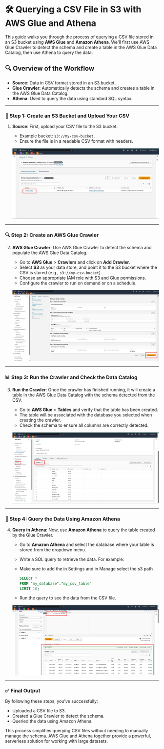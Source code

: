 # 🛠️ Querying a CSV File in S3 with AWS Glue and Athena

This guide walks you through the process of querying a CSV file stored in an S3 bucket using **AWS Glue** and **Amazon Athena**. We'll first use AWS Glue Crawler to detect the schema and create a table in the AWS Glue Data Catalog, then use Athena to query the data.

## 🔍 Overview of the Workflow

- **Source**: Data in CSV format stored in an S3 bucket.
- **Glue Crawler**: Automatically detects the schema and creates a table in the AWS Glue Data Catalog.
- **Athena**: Used to query the data using standard SQL syntax.

---

### 💾 Step 1: Create an S3 Bucket and Upload Your CSV

1. **Source**: First, upload your CSV file to the S3 bucket.
    - Example bucket: `s3://my-csv-bucket`.
    - Ensure the file is in a readable CSV format with headers.
    
    ![S3 Bucket Source](../assets/images/1.jpg)

---

### 🔍 Step 2: Create an AWS Glue Crawler

2. **AWS Glue Crawler**: Use AWS Glue Crawler to detect the schema and populate the AWS Glue Data Catalog.
    - Go to **AWS Glue** > **Crawlers** and click on **Add Crawler**.
    - Select **S3** as your data store, and point it to the S3 bucket where the CSV is stored (e.g., `s3://my-csv-bucket`).
    - Choose an appropriate IAM role with S3 and Glue permissions.
    - Configure the crawler to run on demand or on a schedule.
    
    ![Create AWS Glue Crawler](../assets/images/2.jpg)
---

### 📊 Step 3: Run the Crawler and Check the Data Catalog

3. **Run the Crawler**: Once the crawler has finished running, it will create a table in the AWS Glue Data Catalog with the schema detected from the CSV.
    - Go to **AWS Glue** > **Tables** and verify that the table has been created.
    - The table will be associated with the database you selected when creating the crawler.
    - Check the schema to ensure all columns are correctly detected.

    ![AWS Glue Table](../assets/images/3.jpg)

---

### 🎯 Step 4: Query the Data Using Amazon Athena

4. **Query in Athena**: Now, use **Amazon Athena** to query the table created by the Glue Crawler.
    - Go to **Amazon Athena** and select the database where your table is stored from the dropdown menu.
    - Write a SQL query to retrieve the data. For example:
    - Make sure to add the in Settings and in Manage select the s3 path
    
      ```sql
      SELECT * 
      FROM "my_database"."my_csv_table"
      LIMIT 10;
      ```

    - Run the query to see the data from the CSV file.
    
    ![Athena Query](../assets/images/4.jpg)

---

### ✅ Final Output

By following these steps, you’ve successfully:
- Uploaded a CSV file to S3.
- Created a Glue Crawler to detect the schema.
- Queried the data using Amazon Athena.

This process simplifies querying CSV files without needing to manually manage the schema. AWS Glue and Athena together provide a powerful, serverless solution for working with large datasets.
